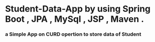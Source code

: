 # Student-Data-App by using Spring Boot , JPA , MySql , JSP , Maven .

### a Simple App on CURD opertion to store data of Student
